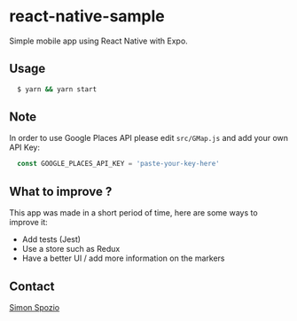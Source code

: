 # react-native-sample
Simple mobile app using React Native with Expo.

## Usage

```sh
  $ yarn && yarn start
```

## Note
In order to use Google Places API please edit `src/GMap.js` and add your own API Key:
```js
  const GOOGLE_PLACES_API_KEY = 'paste-your-key-here'
```

## What to improve ?
This app was made in a short period of time, here are some ways to improve it:
- Add tests (Jest)
- Use a store such as Redux
- Have a better UI / add more information on the markers


## Contact

[Simon Spozio](http://github.com/AGuismo)
